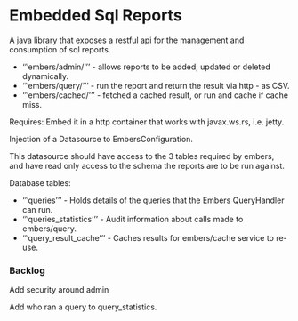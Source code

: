 # Embedded Sql Reports
A java library that exposes a restful api for the management and consumption of sql reports.

* ‘’’embers/admin/‘’’ - allows reports to be added, updated or deleted dynamically.
* ‘’’embers/query/<query name>’’’ - run the report and return the result via http - as CSV.
* ‘’’embers/cached/<query name>’’’ - fetched a cached result, or run and cache if cache miss.

Requires:
Embed it in a http container that works with javax.ws.rs, i.e. jetty.

Injection of a Datasource to EmbersConfiguration. 

This datasource should have access to the 3 tables required by embers, and have read only access to the schema the reports are to be run against.

Database tables:

* ‘’’queries’’’ - Holds details of the queries that the Embers QueryHandler can run.
* ‘’’queries_statistics’’’ - Audit information about calls made to embers/query.
* ‘’’query_result_cache’’’ - Caches results for embers/cache service to re-use.


### Backlog

Add security around admin

Add who ran  a query to query_statistics.
